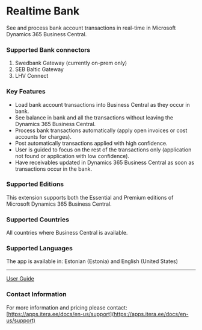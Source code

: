 # Realtime Bank
See and process bank account transactions in real-time in Microsoft Dynamics 365 Business Central.

### Supported Bank connectors
1. Swedbank Gateway (currently on-prem only)
2. SEB Baltic Gateway
3. LHV Connect

### Key Features
* Load bank account transactions into Business Central as they occur in bank.
* See balance in bank and all the transactions without leaving the Dynamics 365 Business Central.
* Process bank transactions automatically (apply open invoices or cost accounts for charges).
* Post automatically transactions applied with high confidence.
* User is guided to focus on the rest of the transactions only (application not found or application with low confidence).
* Have receivables updated in Dynamics 365 Business Central as soon as transactions occur in the bank.

### Supported Editions
This extension supports both the Essential and Premium editions of Microsoft Dynamics 365 Business Central.

### Supported Countries
All countries where Business Central is available.

### Supported Languages
The app is available in: Estonian (Estonia) and English (United States)

---

[User Guide](help.md)

### Contact Information
For more information and pricing please contact:  
[https://apps.itera.ee/docs/en-us/support](https://apps.itera.ee/docs/en-us/support)
